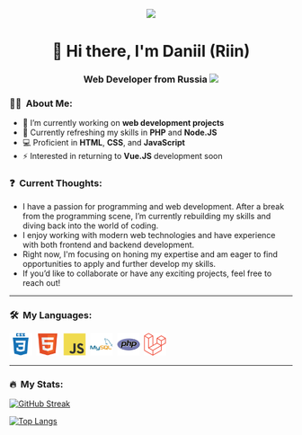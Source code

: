 <p align="center">
  <img src="https://i.imgur.com/BrTJSk7.gif" width="300"/>
</p>
<h1 align="center">👋 Hi there, I'm Daniil (Riin)</h1>
<h3 align="center">Web Developer from Russia <img src="https://upload.wikimedia.org/wikipedia/commons/thumb/f/f3/Flag_of_Russia.svg/24px-Flag_of_Russia.svg.png"></h3>

### 👨‍💻 &nbsp;About Me:
- 🔭 I’m currently working on **web development projects**  
- 🌱 Currently refreshing my skills in **PHP** and **Node.JS**  
- 💻 Proficient in **HTML**, **CSS**, and **JavaScript**  
- ⚡ Interested in returning to **Vue.JS** development soon  

### ❓ &nbsp;Current Thoughts:
-  I have a passion for programming and web development. After a break from the programming scene, I’m currently rebuilding my skills and diving back into the world of coding. <br />
-  I enjoy working with modern web technologies and have experience with both frontend and backend development. <br />
-  Right now, I'm focusing on honing my expertise and am eager to find opportunities to apply and further develop my skills. <br />
-  If you’d like to collaborate or have any exciting projects, feel free to reach out! <br />

---

### 🛠 &nbsp;My Languages:
<p>
  <img src="https://github.com/devicons/devicon/blob/master/icons/css3/css3-plain-wordmark.svg"  title="CSS3" alt="CSS" width="40" height="40"/>&nbsp;
  <img src="https://github.com/devicons/devicon/blob/master/icons/html5/html5-original.svg" title="HTML5" alt="HTML" width="40" height="40"/>&nbsp;
  <img src="https://github.com/devicons/devicon/blob/master/icons/javascript/javascript-original.svg" title="JavaScript" alt="JavaScript" width="40" height="40"/>&nbsp;
  <img src="https://github.com/devicons/devicon/blob/master/icons/mysql/mysql-original-wordmark.svg" title="MySQL" alt="MySQL" width="40" height="40"/>&nbsp;
  <img src="https://github.com/devicons/devicon/blob/master/icons/php/php-original.svg" title="PHP" alt="PHP" width="40" height="40"/>&nbsp;
  <img src="https://github.com/devicons/devicon/blob/master/icons/laravel/laravel-original.svg" title="HTML5" alt="HTML" width="40" height="40"/>&nbsp;
</p>

---
### 🔥 &nbsp;My Stats:
<a href="https://git.io/streak-stats"><img src="https://streak-stats.demolab.com?user=nightdepression&theme=dark&hide_border=true&mode=weekly" alt="GitHub Streak" /></a> <br />

[![Top Langs](https://github-readme-stats.vercel.app/api/top-langs/?username=nightdepression&layout=compact&theme=vision-friendly-dark)](https://github.com/anuraghazra/github-readme-stats)
